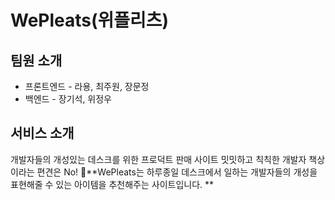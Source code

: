 # WePleats(위플리츠)

## 팀원 소개

- 프론트엔드 - 라용, 최주원, 장문정
- 백엔드 - 장기석, 위정우

## 서비스 소개

개발자들의 개성있는 데스크를 위한 프로덕트 판매 사이트
밋밋하고 칙칙한 개발자 책상이라는 편견은 No!
:dizzy:**WePleats는 하루종일 데스크에서 일하는 개발자들의 개성을 표현해줄 수 있는 아이템을 추천해주는 사이트입니다.
**
